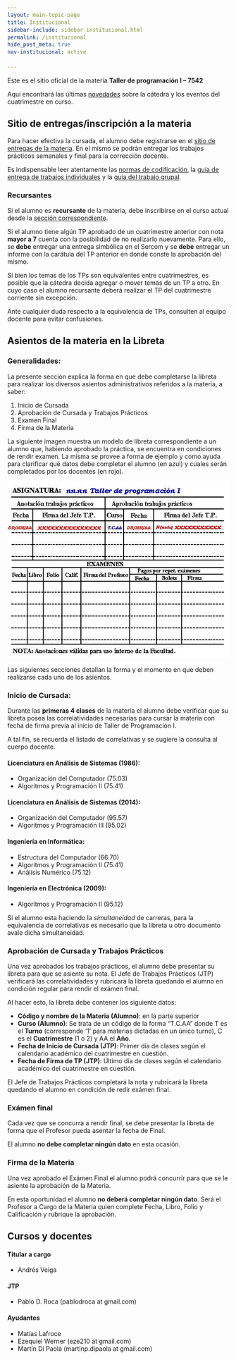 ```yaml
---
layout: main-topic-page
title: Institucional
sidebar-include: sidebar-institucional.html
permalink: /institucional
hide_post_meta: true
nav-institucional: active

---
```


Este es el sitio oficial de la materia **Taller de programación I – 7542**

Aquí encontrará las últimas [novedades](/noticias) sobre la cátedra
y los eventos del cuatrimestre en curso.

## Sitio de entregas/inscripción a la materia

Para hacer efectiva la cursada, el alumno debe registrarse en el
<a href="{{ site.sercom_url }}" target="_blank">sitio de entregas de la materia</a>.
En el mismo se podrán entregar los trabajos prácticos semanales y final para
la corrección docente.

Es indispensable leer atentamente las
<a href="/normas-cpplint" target="_self">normas de codificación</a>,
la <a href="/guia-entregas-tp-individual" target="_self">guía de entrega de trabajos individuales</a> y
la <a href="/guia-entregas-tp-final" target="_self">guía del trabajo grupal</a>.

### Recursantes

Si el alumno es **recursante** de la materia, debe inscribirse en el
curso actual desde la <a href="{{ site.sercom_url }}/upgrade_registration" target="_blank">sección correspondiente</a>.

Si el alumno tiene algún TP aprobado de un cuatrimestre anterior con
nota **mayor a 7** cuenta con la posibilidad de no realizarlo nuevamente.
Para ello, se **debe** entregar una entrega simbólica en el Sercom y se
**debe** entregar un informe con la carátula del TP anterior en donde conste
la aprobación del mismo.

Si bien los temas de los TPs son equivalentes entre cuatrimestres,
es posible que la cátedra decida agregar o mover temas de un TP a otro.
En cuyo caso el alumno recursante deberá realizar el TP del
cuatrimestre corriente sin excepción.

Ante cualquier duda respecto a la equivalencia de TPs,
consulten al equipo docente para evitar confusiones.

## Asientos de la materia en la Libreta

### Generalidades:

La presente sección explica la forma en que debe completarse la
libreta para realizar los diversos asientos administrativos referidos a
la materia, a saber:

<ol>
<li>Inicio de Cursada</li>
<li>Aprobación de Cursada y Trabajos Prácticos</li>
<li>Examen Final</li>
<li>Firma de la Materia</li>
</ol>

La siguiente imagen muestra un modelo de libreta correspondiente a un
alumno que, habiendo aprobado la práctica, se encuentra en condiciones
de rendir examen. La misma se provee a forma de ejemplo y como ayuda
para clarificar qué datos debe completar el alumno (en azul) y cuales
serán completados por los docentes  (en rojo).

<a href="/assets/2010/08/libreta.jpg"><img title="Inicialización de libreta" src="/assets/2010/08/libreta.jpg" alt="" width="521" height="402"></a>

Las siguientes secciones detallan la forma y el momento en que deben
realizarse cada uno de los asientos.

### Inicio de Cursada:

Durante las **primeras 4 clases** de la materia el alumno debe verificar
que su libreta posea las correlatividades necesarias para cursar la materia
con fecha de firma previa al inicio de Taller de Programación I.

A tal fin, se recuerda el listado de correlativas y se sugiere
la consulta al cuerpo docente.

#### Licenciatura en Análisis de Sistemas (1986):
 - Organización del Computador (75.03)
 - Algoritmos y Programación II (75.41)

#### Licenciatura  en Análisis de Sistemas (2014):
 - Organización del Computador (95.57)
 - Algoritmos y Programación III (95.02)

#### Ingeniería en Informática:
 - Estructura del Computador (66.70)
 - Algoritmos y Programación II (75.41)
 - Análisis Numérico (75.12)

#### Ingeniería en Electrónica (2009):
 - Algoritmos y Programación II (95.12)


Si el alumno esta haciendo la *simultaneidad* de carreras,
para la equivalencia de correlativas es necesario que la libreta u
otro documento avale dicha simultaneidad.

### Aprobación de Cursada y Trabajos Prácticos

Una vez aprobados los trabajos prácticos, el alumno debe presentar su
libreta para que se asiente su nota. El Jefe de Trabajos Prácticos (JTP)
verificará las correlatividades y rubricará la libreta quedando el alumno en
condición regular para rendir el exámen final.

Al hacer esto, la libreta debe contener los siguiente datos:

<ul>
<li><strong>Código y nombre de la Materia (Alumno)</strong>: en la parte superior</li>
<li><strong>Curso (Alumno)</strong>: Se trata de un código de la forma “T.C.AA” donde T es el <strong>Turno</strong> (corresponde ‘1’ para materias dictadas en un único turno), C es el <strong>Cuatrimestre</strong> (1 o 2) y AA el <strong>Año</strong>.</li>
<li><strong>Fecha de Inicio de Cursada (JTP)</strong>: Primer día de clases según el calendario académico del cuatrimestre en cuestión.</li>
<li><strong>Fecha de Firma de TP (JTP)</strong>: Último día de clases según el calendario académico del cuatrimestre en cuestión.</li>
</ul>

El Jefe de Trabajos Prácticos completará la nota y rubricará la
libreta quedando el alumno en condición de redir exámen final.

### Exámen final

Cada vez que se concurra a rendir final, se debe presentar la libreta
de forma que el Profesor pueda asentar la fecha de Final.

El alumno **no debe completar ningún dato** en esta ocasión.

### Firma de la Materia

Una vez aprobado el Exámen Final el alumno podrá concurrir para que se
le asiente la aprobación de la Materia.

En esta oportunidad el alumno **no deberá completar ningún dato**.
Será el Profesor a Cargo de la Materia quien complete Fecha, Libro, Folio
y Calificación y rubrique la aprobación.

## Cursos y docentes

#### Titular a cargo
 - Andrés Veiga

#### JTP
 - Pablo D. Roca  (pablodroca at gmail.com)

#### Ayudantes
 - Matías Lafroce
 - Ezequiel Werner (eze210 at gmail.com)
 - Martín Di Paola (martinp.dipaola at gmail.com)

